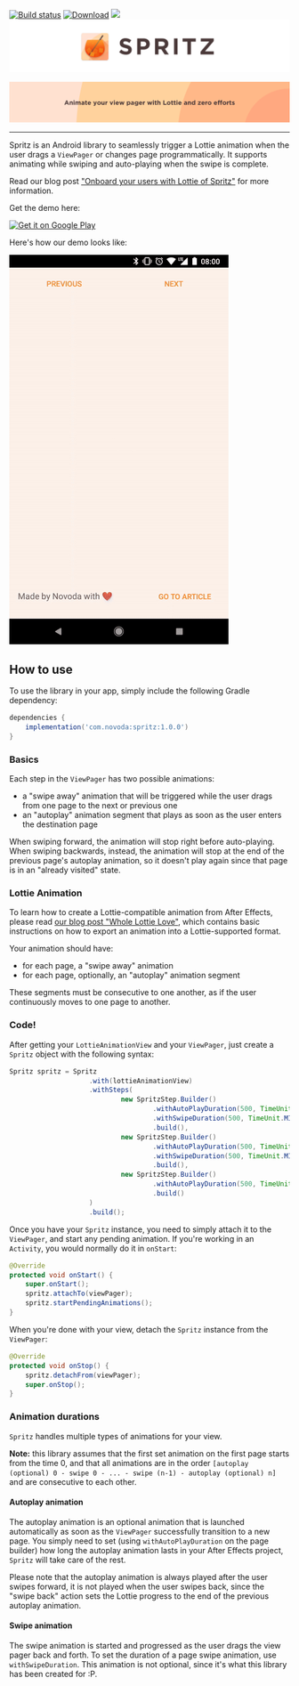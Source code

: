 [![Build status](https://ci.novoda.com/buildStatus/icon?job=spritz)](https://ci.novoda.com/job/spritz/lastBuild/console) [![Download](https://api.bintray.com/packages/novoda/maven/spritz/images/download.svg)](https://bintray.com/novoda/maven/spritz/_latestVersion) [![](https://raw.githubusercontent.com/novoda/novoda/master/assets/btn_apache_lisence.png)](LICENSE.txt)
<img src="images/spritz-header.png" />

<img src="images/banner.png" />

--------

Spritz is an Android library to seamlessly trigger a Lottie animation when the user drags a `ViewPager` or changes page programmatically.
It supports animating while swiping and auto-playing when the swipe is complete.

Read our blog post ["Onboard your users with Lottie of Spritz"](https://www.novoda.com/blog/onboard-your-users-with-lottie-of-spritz/) for more information.

Get the demo here:

<a href="https://play.google.com/store/apps/details?id=com.novoda.spritz.sample" style="border-bottom: 0px solid;">
    <img height="80px" alt="Get it on Google Play" src="https://play.google.com/intl/en_us/badges/images/generic/en_badge_web_generic.png" />
</a>

Here's how our demo looks like:

![A taste of spritz](images/a-taste-of-spritz.gif)

## How to use

To use the library in your app, simply include the following Gradle dependency:

```groovy
dependencies {
    implementation('com.novoda:spritz:1.0.0')
}
```

### Basics

Each step in the `ViewPager` has two possible animations:

- a "swipe away" animation that will be triggered while the user drags from one page to the next or previous one
- an "autoplay" animation segment that plays as soon as the user enters the destination page

When swiping forward, the animation will stop right before auto-playing. When swiping backwards, instead, the animation will stop at the end of the
previous page's autoplay animation, so it doesn't play again since that page is in an "already visited" state.

### Lottie Animation

To learn how to create a Lottie-compatible animation from After Effects, please read
[our blog post "Whole Lottie Love"](https://www.novoda.com/blog/whole-lottie-love/), which contains basic instructions on how to export an animation
into a Lottie-supported format.

Your animation should have:

- for each page, a "swipe away" animation
- for each page, optionally, an "autoplay" animation segment

These segments must be consecutive to one another, as if the user continuously moves to one page to another.

### Code!

After getting your `LottieAnimationView` and your `ViewPager`, just create a `Spritz` object with the following syntax:

```java
Spritz spritz = Spritz
                    .with(lottieAnimationView)
                    .withSteps(
                            new SpritzStep.Builder()
                                    .withAutoPlayDuration(500, TimeUnit.MILLISECONDS)
                                    .withSwipeDuration(500, TimeUnit.MILLISECONDS)
                                    .build(),
                            new SpritzStep.Builder()
                                    .withAutoPlayDuration(500, TimeUnit.MILLISECONDS)
                                    .withSwipeDuration(500, TimeUnit.MILLISECONDS)
                                    .build(),
                            new SpritzStep.Builder()
                                    .withAutoPlayDuration(500, TimeUnit.MILLISECONDS)
                                    .build()
                    )
                    .build();
```

Once you have your `Spritz` instance, you need to simply attach it to the `ViewPager`, and start any pending animation. If you're working in an
`Activity`, you would normally do it in `onStart`:

```java
@Override
protected void onStart() {
    super.onStart();
    spritz.attachTo(viewPager);
    spritz.startPendingAnimations();
}
```

When you're done with your view, detach the `Spritz` instance from the `ViewPager`:

```java
@Override
protected void onStop() {
    spritz.detachFrom(viewPager);
    super.onStop();
}
```

### Animation durations

`Spritz` handles multiple types of animations for your view.

**Note:** this library assumes that the first set animation on the first page starts from the time 0, and that all animations are in the order
`[autoplay (optional) 0 - swipe 0 - ... - swipe (n-1) - autoplay (optional) n]` and are consecutive to each other.

#### Autoplay animation

The autoplay animation is an optional animation that is launched automatically as soon as the `ViewPager` successfully transition to a new page.
You simply need to set (using `withAutoPlayDuration` on the page builder) how long the autoplay animation lasts in your After Effects project,
`Spritz` will take care of the rest.

Please note that the autoplay animation is always played after the user swipes forward, it is not played when the user swipes back, since the
"swipe back" action sets the Lottie progress to the end of the previous autoplay animation.

#### Swipe animation

The swipe animation is started and progressed as the user drags the view pager back and forth. To set the duration of a page swipe animation, use
`withSwipeDuration`. This animation is not optional, since it's what this library has been created for :P.
